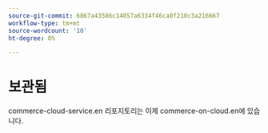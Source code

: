 ```yaml
---
source-git-commit: 6867a43586c14057a6334f46ca0f210c3a216667
workflow-type: tm+mt
source-wordcount: '10'
ht-degree: 0%

---
```

# 보관됨

commerce-cloud-service.en 리포지토리는 이제 commerce-on-cloud.en에 있습니다.
